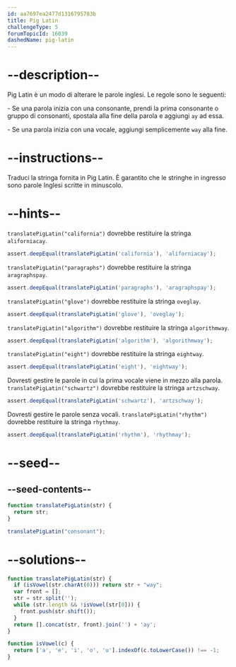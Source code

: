 ```yaml
---
id: aa7697ea2477d1316795783b
title: Pig Latin
challengeType: 5
forumTopicId: 16039
dashedName: pig-latin
---
```


# --description--

Pig Latin è un modo di alterare le parole inglesi. Le regole sono le seguenti:

\- Se una parola inizia con una consonante, prendi la prima consonante o gruppo di consonanti, spostala alla fine della parola e aggiungi `ay` ad essa.

\- Se una parola inizia con una vocale, aggiungi semplicemente `way` alla fine.

# --instructions--

Traduci la stringa fornita in Pig Latin. È garantito che le stringhe in ingresso sono parole Inglesi scritte in minuscolo.

# --hints--

`translatePigLatin("california")` dovrebbe restituire la stringa `aliforniacay`.

```js
assert.deepEqual(translatePigLatin('california'), 'aliforniacay');
```

`translatePigLatin("paragraphs")` dovrebbe restituire la stringa `aragraphspay`.

```js
assert.deepEqual(translatePigLatin('paragraphs'), 'aragraphspay');
```

`translatePigLatin("glove")` dovrebbe restituire la stringa `oveglay`.

```js
assert.deepEqual(translatePigLatin('glove'), 'oveglay');
```

`translatePigLatin("algorithm")` dovrebbe restituire la stringa `algorithmway`.

```js
assert.deepEqual(translatePigLatin('algorithm'), 'algorithmway');
```

`translatePigLatin("eight")` dovrebbe restituire la stringa `eightway`.

```js
assert.deepEqual(translatePigLatin('eight'), 'eightway');
```

Dovresti gestire le parole in cui la prima vocale viene in mezzo alla parola.  `translatePigLatin("schwartz")` dovrebbe restituire la stringa `artzschway`.

```js
assert.deepEqual(translatePigLatin('schwartz'), 'artzschway');
```

Dovresti gestire le parole senza vocali. `translatePigLatin("rhythm")` dovrebbe restituire la stringa `rhythmay`.

```js
assert.deepEqual(translatePigLatin('rhythm'), 'rhythmay');
```

# --seed--

## --seed-contents--

```js
function translatePigLatin(str) {
  return str;
}

translatePigLatin("consonant");
```

# --solutions--

```js
function translatePigLatin(str) {
  if (isVowel(str.charAt(0))) return str + "way";
  var front = [];
  str = str.split('');
  while (str.length && !isVowel(str[0])) {
    front.push(str.shift());
  }
  return [].concat(str, front).join('') + 'ay';
}

function isVowel(c) {
  return ['a', 'e', 'i', 'o', 'u'].indexOf(c.toLowerCase()) !== -1;
}
```
